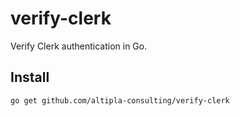 
# verify-clerk

Verify Clerk authentication in Go.


## Install

```shell
go get github.com/altipla-consulting/verify-clerk
```
